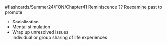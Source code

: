 #flashcards/Summer24/FON/Chapter41 
Reminiscence
??
 Reexamine past to promote 
 -  Socialization 
 - Mental stimulation 
 - Wrap up unresolved issues  
 Individual or group sharing of life experiences